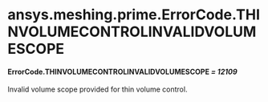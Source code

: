 # ansys.meshing.prime.ErrorCode.THINVOLUMECONTROLINVALIDVOLUMESCOPE



#### ErrorCode.THINVOLUMECONTROLINVALIDVOLUMESCOPE *= 12109*

Invalid volume scope provided for thin volume control.

<!-- !! processed by numpydoc !! -->
